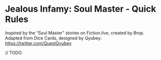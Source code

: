 # Jealous Infamy: Soul Master - Quick Rules

Inspired by the “Soul Master” stories on Fiction.live, created by Brop.<br>
Adapted from Dice Cards, designed by Qyubey:<br>
https://twitter.com/QuestQyubey

// TODO

